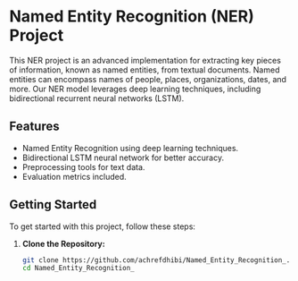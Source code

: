 # Named Entity Recognition (NER) Project

This NER project is an advanced implementation for extracting key pieces of information, known as named entities, from textual documents. Named entities can encompass names of people, places, organizations, dates, and more. Our NER model leverages deep learning techniques, including bidirectional recurrent neural networks (LSTM).

## Features

- Named Entity Recognition using deep learning techniques.
- Bidirectional LSTM neural network for better accuracy.
- Preprocessing tools for text data.
- Evaluation metrics included.

## Getting Started

To get started with this project, follow these steps:

1. **Clone the Repository:**

   ```bash
   git clone https://github.com/achrefdhibi/Named_Entity_Recognition_.git
   cd Named_Entity_Recognition_
